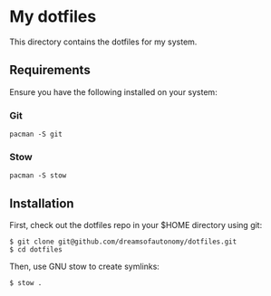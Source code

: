 # My dotfiles

This directory contains the dotfiles for my system.

## Requirements

Ensure you have the following installed on your system:

### Git

```
pacman -S git
```

### Stow

```
pacman -S stow
```

## Installation

First, check out the dotfiles repo in your $HOME directory using git:

```
$ git clone git@github.com/dreamsofautonomy/dotfiles.git
$ cd dotfiles
```

Then, use GNU stow to create symlinks:

```
$ stow .
```
